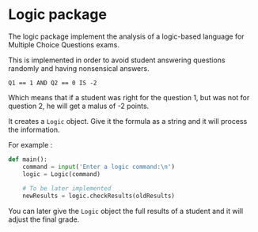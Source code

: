 # Logic package

The logic package implement the analysis of a logic-based language for Multiple Choice Questions exams. 

This is implemented in order to avoid student answering questions randomly and having nonsensical answers.

```
Q1 == 1 AND Q2 == 0 IS -2
```

Which means that if a student was right for the question 1, but was not for question 2, he will get a malus of -2 points.



It creates a `Logic` object. Give it the formula as a string and it will process the information.

For example : 

```python
def main():
	command = input('Enter a logic command:\n')
	logic = Logic(command)
    
    # To be later implemented
    newResults = logic.checkResults(oldResults)
```



You can later give the `Logic` object the full results of a student and it will adjust the final grade. 

